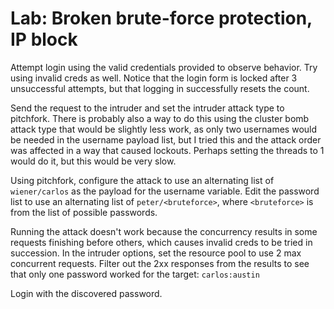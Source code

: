 # Lab: Broken brute-force protection, IP block

Attempt login using the valid credentials provided to observe behavior. Try using invalid creds as well. Notice that the login form is locked after 3 unsuccessful attempts, but that logging in successfully resets the count.

Send the request to the intruder and set the intruder attack type to pitchfork. There is probably also a way to do this using the cluster bomb attack type that would be slightly less work, as only two usernames would be needed in the username payload list, but I tried this and the attack order was affected in a way that caused lockouts. Perhaps setting the threads to 1 would do it, but this would be very slow.

Using pitchfork, configure the attack to use an alternating list of `wiener/carlos` as the payload for the username variable. Edit the password list to use an alternating list of `peter/<bruteforce>`, where `<bruteforce>` is from the list of possible passwords.

Running the attack doesn't work because the concurrency results in some requests finishing before others, which causes invalid creds to be tried in succession. In the intruder options, set the resource pool to use 2 max concurrent requests. Filter out the 2xx responses from the results to see that only one password worked for the target: `carlos:austin`

Login with the discovered password.